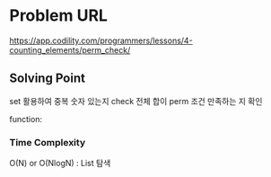 # Problem URL
https://app.codility.com/programmers/lessons/4-counting_elements/perm_check/

## Solving Point 

set 활용하여 중복 숫자 있는지 check
전체 합이 perm 조건 만족하는 지 확인

function:
    

### Time Complexity
O(N) or O(NlogN) : List 탐색
